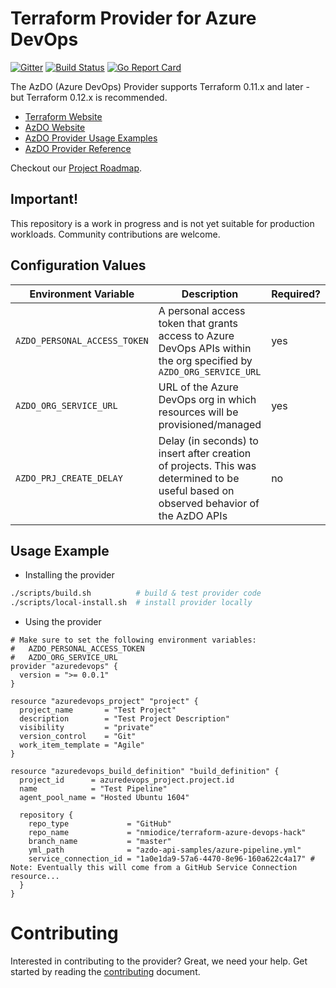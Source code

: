 # Terraform Provider for Azure DevOps

[![Gitter](https://badges.gitter.im/terraform-provider-azuredevops/community.svg)](https://gitter.im/terraform-provider-azuredevops/community?utm_source=badge&utm_medium=badge&utm_campaign=pr-badge)
[![Build Status](https://dev.azure.com/terraform-azdo/terraform-provider-azuredevops/_apis/build/status/Nightly%20Build?branchName=master)](https://dev.azure.com/terraform-azdo/terraform-provider-azuredevops/_build/latest?definitionId=27&branchName=master)
[![Go Report Card](https://goreportcard.com/badge/github.com/microsoft/terraform-provider-azuredevops)](https://goreportcard.com/report/github.com/microsoft/terraform-provider-azuredevops)

The AzDO (Azure DevOps) Provider supports Terraform 0.11.x and later - but Terraform 0.12.x is recommended.

* [Terraform Website](https://www.terraform.io)
* [AzDO Website](https://azure.microsoft.com/en-us/services/devops/)
* [AzDO Provider Usage Examples](./examples/)
* [AzDO Provider Reference](./website/index.md)

Checkout our [Project Roadmap](./docs/roadmap.md).

## Important!
This repository is a work in progress and is not yet suitable for production workloads. Community contributions are welcome.

## Configuration Values

| Environment Variable | Description | Required? | Example |
| --- | --- | --- | --- |
| `AZDO_PERSONAL_ACCESS_TOKEN` | A personal access token that grants access to Azure DevOps APIs within the org specified by `AZDO_ORG_SERVICE_URL` | yes | `d7894a91db7610e39decbe09b2dfd449ed2ed5a` |
| `AZDO_ORG_SERVICE_URL` | URL of the Azure DevOps org in which resources will be provisioned/managed | yes | `https://dev.azure.com/contoso-org` |
| `AZDO_PRJ_CREATE_DELAY` | Delay (in seconds) to insert after creation of projects. This was determined to be useful based on observed behavior of the AzDO APIs | no | `10` |

## Usage Example

* Installing the provider
```bash
./scripts/build.sh          # build & test provider code
./scripts/local-install.sh  # install provider locally
```

* Using the provider
```hcl
# Make sure to set the following environment variables:
#   AZDO_PERSONAL_ACCESS_TOKEN
#   AZDO_ORG_SERVICE_URL
provider "azuredevops" {
  version = ">= 0.0.1"
}

resource "azuredevops_project" "project" {
  project_name       = "Test Project"
  description        = "Test Project Description"
  visibility         = "private"
  version_control    = "Git"
  work_item_template = "Agile"
}

resource "azuredevops_build_definition" "build_definition" {
  project_id      = azuredevops_project.project.id
  name            = "Test Pipeline"
  agent_pool_name = "Hosted Ubuntu 1604"

  repository {
    repo_type             = "GitHub"
    repo_name             = "nmiodice/terraform-azure-devops-hack"
    branch_name           = "master"
    yml_path              = "azdo-api-samples/azure-pipeline.yml"
    service_connection_id = "1a0e1da9-57a6-4470-8e96-160a622c4a17" # Note: Eventually this will come from a GitHub Service Connection resource...  
  }
}
```

# Contributing

Interested in contributing to the provider? Great, we need your help. Get started by reading the [contributing](./docs/contributing.md) document.
